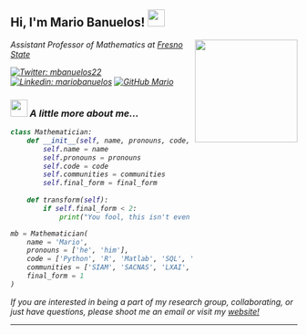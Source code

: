 <!--
**MBanuelos/MBanuelos** is a ✨ _special_ ✨ repository because its `README.md` (this file) appears on your GitHub profile.
-->

<h2> Hi, I'm Mario Banuelos! <img src="https://media.giphy.com/media/75LbfyrcmfOp2/giphy.gif" width="30"></h2>
<img align='right' src="https://media.giphy.com/media/xT5LMLSOH2YuR4TU2Y/giphy.gif" width="180">
<p><em> Assistant Professor of Mathematics at <a href="https://www.fresnostate.edu">Fresno State</a><img 
</em></p>

[![Twitter: mbanuelos22](https://img.shields.io/twitter/follow/mbanuelos22?style=social)](https://twitter.com/mbanuelos22)
[![Linkedin: mariobanuelos](https://img.shields.io/badge/-mariobanuelos-blue?style=flat-square&logo=Linkedin&logoColor=white&link=https://www.linkedin.com/in/mario-banuelos-0199617b)](https://www.linkedin.com/in/mario-banuelos-0199617b)
[![GitHub Mario](https://img.shields.io/github/followers/MBanuelos?label=follow&style=social)](https://github.com/MBanuelos)


### <img src="https://media.giphy.com/media/Dq5YmrTZAMnu/giphy.gif" width="30"> A little more about me...  

```python
class Mathematician:
    def __init__(self, name, pronouns, code, communities, final_form):
        self.name = name
        self.pronouns = pronouns
        self.code = code
        self.communities = communities
        self.final_form = final_form
    
    def transform(self):
        if self.final_form < 2:
            print("You fool, this isn't even my final form")

mb = Mathematician(
    name = 'Mario',
    pronouns = ['he', 'him'],
    code = ['Python', 'R', 'Matlab', 'SQL', 'CSS', 'LaTeX'],
    communities = ['SIAM', 'SACNAS', 'LXAI', 'IEEE'],
    final_form = 1
)
```

<em>If you are interested in being a part of my research group, collaborating, or just have questions, please shoot me an email or visit my <a href="https://www.mbgmath.com"> website! </a> </em>

---
